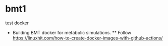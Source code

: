 # bmt1
test docker
* Building BMT docker for metabolic simulations.
** Follow https://linuxhit.com/how-to-create-docker-images-with-github-actions/
